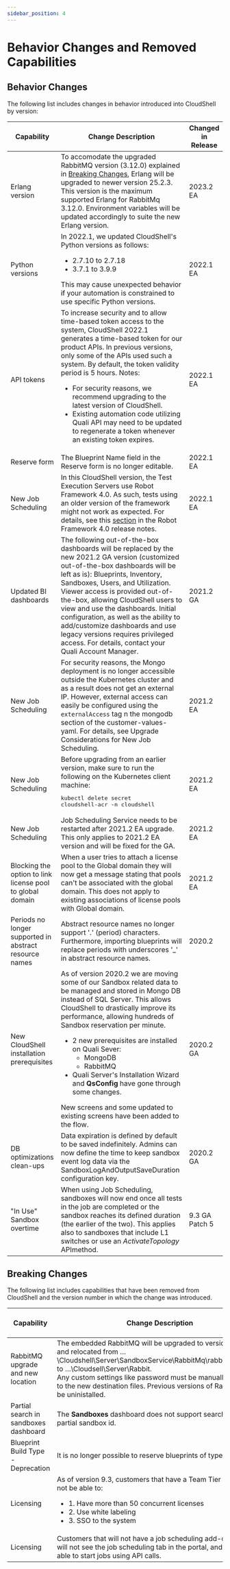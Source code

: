 ```yaml
---
sidebar_position: 4
---
```


Behavior Changes and Removed Capabilities
=========================================

Behavior Changes
----------------

The following list includes changes in behavior introduced into CloudShell by version:

| Capability | Change Description | Changed in Release |
| --- | --- | --- |
| Erlang version | To accomodate the upgraded RabbitMQ version (3.12.0) explained in [Breaking Changes](#Breaking), Erlang will be upgraded to newer version 25.2.3. This version is the maximum supported Erlang for RabbitMq 3.12.0. Environment variables will be updated accordingly to suite the new Erlang version. | 2023.2 EA |
| Python versions | In 2022.1, we updated CloudShell's Python versions as follows: <ul><li>2.7.10 to 2.7.18</li><li>3.7.1 to 3.9.9</li></ul> This may cause unexpected behavior if your automation is constrained to use specific Python versions.  | 2022.1 EA |
| API tokens | To increase security and to allow time-based token access to the system, CloudShell 2022.1 generates a time-based token for our product APIs. In previous versions, only some of the APIs used such a system. By default, the token validity period is 5 hours. Notes: <ul><li>For security reasons, we recommend upgrading to the latest version of CloudShell.</li><li> Existing automation code utilizing Quali API may need to be updated to regenerate a token whenever an existing token expires.</li></ul> | 2022.1 EA |
| Reserve form | The Blueprint Name field in the Reserve form is no longer editable.  | 2022.1 EA |
| New Job Scheduling | In this CloudShell version, the Test Execution Servers use Robot Framework 4.0. As such, tests using an older version of the framework might not work as expected. For details, see this [section](https://github.com/robotframework/robotframework/blob/master/doc/releasenotes/rf-4.0.rst#backwards-incompatible-changes) in the Robot Framework 4.0 release notes. | 2022.1 EA |
| Updated BI dashboards | The following out-of-the-box dashboards will be replaced by the new 2021.2 GA version (customized out-of-the-box dashboards will be left as is): Blueprints, Inventory, Sandboxes, Users, and Utilization. Viewer access is provided out-of-the-box, allowing CloudShell users to view and use the dashboards. Initial configuration, as well as the ability to add/customize dashboards and use legacy versions requires privileged access. For details, contact your Quali Account Manager. | 2021.2 GA |
| New Job Scheduling | For security reasons, the Mongo deployment is no longer accessible outside the Kubernetes cluster and as a result does not get an external IP. However, external access can easily be configured using the `externalAccess` tag n the mongodb section of the customer-values-yaml. For details, see Upgrade Considerations for New Job Scheduling. | 2021.2 EA |
| New Job Scheduling |  Before upgrading from an earlier version, make sure to run the following on the Kubernetes client machine: <pre>kubectl delete secret cloudshell-acr -n cloudshell</pre>  | 2021.2 EA |
| New Job Scheduling | Job Scheduling Service needs to be restarted after 2021.2 EA upgrade. This only applies to 2021.2 EA version and will be fixed for the GA. | 2021.2 EA |
| Blocking the option to link license pool to global domain | When a user tries to attach a license pool to the Global domain they will now get a message stating that pools can't be associated with the global domain. This does not apply to existing associations of license pools with Global domain. | 2021.2 EA |
| Periods no longer supported in abstract resource names | Abstract resource names no longer support '.' (period) characters. Furthermore, importing blueprints will replace periods with underscores '\_' in abstract resource names. | 2020.2 |
| New CloudShell installation prerequisites |  As of version 2020.2 we are moving some of our Sandbox related data to be managed and stored in Mongo DB instead of SQL Server. This allows CloudShell to drastically improve its performance, allowing hundreds of Sandbox reservation per minute. <ul><li> 2 new prerequisites are installed on Quali Sever: <ul><li> MongoDB </li><li> RabbitMQ </li></ul></li><li> Quali Server's Installation Wizard and **QsConfig** have gone through some changes. </li></ul> New screens and some updated to existing screens have been added to the flow. | 2020.2 GA |
| DB optimizations clean-ups | Data expiration is defined by default to be saved indefinitely. Admins can now define the time to keep sandbox event log data via the SandboxLogAndOutputSaveDuration configuration key. | 2020.2 GA |
| "In Use" Sandbox overtime |  When using Job Scheduling, sandboxes will now end once all tests in the job are completed or the sandbox reaches its defined duration (the earlier of the two). This applies also to sandboxes that include L1 switches or use an _ActivateTopology_ APImethod. | 9.3 GA Patch 5 |

Breaking Changes
----------------

The following list includes capabilities that have been removed from CloudShell and the version number in which the change was introduced.

| Capability | Change Description | Changed in Release |
| --- | --- | --- |
| RabbitMQ upgrade and new location | The embedded RabbitMQ will be upgraded to version 3.12.0 and relocated from …\\Cloudshell\\Server\\SandboxService\\RabbitMq\\rabbitmq\_server\\ to …\\Cloudsell\\Server\\Rabbit. <br/> Any custom settings like password must be manually relocated to the new destination files. Previous versions of RabbitMQ can be uninistalled.  | 2023.2 EA |
| Partial search in sandboxes dashboard | The **Sandboxes** dashboard does not support searching by partial sandbox id. | 2021.2 EA |
| Blueprint Build Type - Deprecation | It is no longer possible to reserve blueprints of type _Build_. | 2020.2 GA |
| Licensing |  As of version 9.3, customers that have a Team Tier license will not be able to:  <ul><li> 1.  Have more than 50 concurrent licenses </li><li> 2.  Use white labeling </li><li> 3.  SSO to the system </li></ul> | 9.3 GA |
| Licensing | Customers that will not have a job scheduling add-on license will not see the job scheduling tab in the portal, and will not be able to start jobs using API calls. | 9.3 GA |